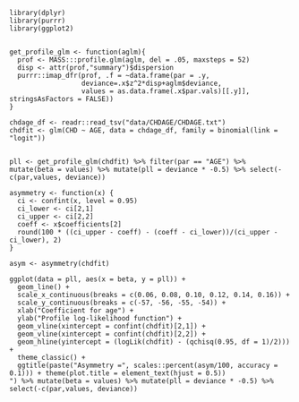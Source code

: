 	library(dplyr)
	library(purrr)
	library(ggplot2)


	get_profile_glm <- function(aglm){
	  prof <- MASS:::profile.glm(aglm, del = .05, maxsteps = 52)
	  disp <- attr(prof,"summary")$dispersion
	  purrr::imap_dfr(prof, .f = ~data.frame(par = .y,
	                  deviance=.x$z^2*disp+aglm$deviance, 
	                  values = as.data.frame(.x$par.vals)[[.y]], stringsAsFactors = FALSE))
	}

	chdage_df <- readr::read_tsv("data/CHDAGE/CHDAGE.txt")
	chdfit <- glm(CHD ~ AGE, data = chdage_df, family = binomial(link = "logit"))


	pll <- get_profile_glm(chdfit) %>% filter(par == "AGE") %>% mutate(beta = values) %>% mutate(pll = deviance * -0.5) %>% select(-c(par,values, deviance))

	asymmetry <- function(x) {
	  ci <- confint(x, level = 0.95)
	  ci_lower <- ci[2,1]
	  ci_upper <- ci[2,2]
	  coeff <- x$coefficients[2]
	  round(100 * ((ci_upper - coeff) - (coeff - ci_lower))/(ci_upper - ci_lower), 2)
	}

	asym <- asymmetry(chdfit)

	ggplot(data = pll, aes(x = beta, y = pll)) + 
	  geom_line() + 
	  scale_x_continuous(breaks = c(0.06, 0.08, 0.10, 0.12, 0.14, 0.16)) + 
	  scale_y_continuous(breaks = c(-57, -56, -55, -54)) + 
	  xlab("Coefficient for age") + 
	  ylab("Profile log-likelihood function") + 
	  geom_vline(xintercept = confint(chdfit)[2,1]) + 
	  geom_vline(xintercept = confint(chdfit)[2,2]) + 
	  geom_hline(yintercept = (logLik(chdfit) - (qchisq(0.95, df = 1)/2))) + 
	  theme_classic() + 
	  ggtitle(paste("Asymmetry =", scales::percent(asym/100, accuracy = 0.1))) + theme(plot.title = element_text(hjust = 0.5))
	") %>% mutate(beta = values) %>% mutate(pll = deviance * -0.5) %>% select(-c(par,values, deviance))
